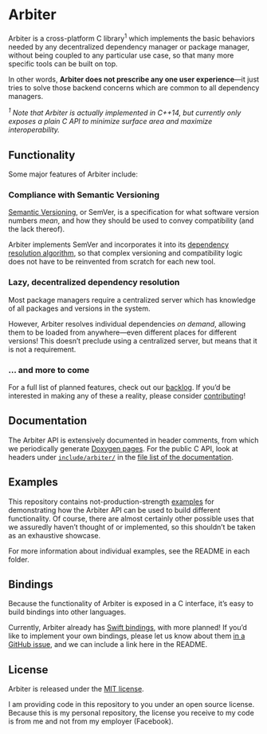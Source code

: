# Arbiter

Arbiter is a cross-platform C library<sup>1</sup> which implements the basic behaviors needed by any decentralized dependency manager or package manager, without being coupled to any particular use case, so that many more specific tools can be built on top.

In other words, **Arbiter does not prescribe any one user experience**—it just tries to solve those backend concerns which are common to all dependency managers.

_<sup>1</sup> Note that Arbiter is actually implemented in C++14, but currently only exposes a plain C API to minimize surface area and maximize interoperability._

## Functionality

Some major features of Arbiter include:

### Compliance with Semantic Versioning

[Semantic Versioning](http://semver.org), or SemVer, is a specification for what software version numbers _mean_, and how they should be used to convey compatibility (and the lack thereof).

Arbiter implements SemVer and incorporates it into its [dependency resolution algorithm](#lazy-decentralized-dependency-resolution), so that complex versioning and compatibility logic does not have to be reinvented from scratch for each new tool.

### Lazy, decentralized dependency resolution

Most package managers require a centralized server which has knowledge of all packages and versions in the system.

However, Arbiter resolves individual dependencies _on demand_, allowing them to be loaded from anywhere—even different places for different versions! This doesn’t preclude using a centralized server, but means that it is not a requirement.

### … and more to come

For a full list of planned features, check out our [backlog](https://github.com/jspahrsummers/Arbiter/issues?q=is%3Aopen+is%3Aissue+label%3Aenhancement+sort%3Acreated-desc). If you’d be interested in making any of these a reality, please consider [contributing](CONTRIBUTING.md)!

## Documentation

The Arbiter API is extensively documented in header comments, from which we periodically generate [Doxygen pages](http://jspahrsummers.com/Arbiter/). For the public C API, look at headers under [`include/arbiter/`](include/arbiter/) in the [file list of the documentation](http://jspahrsummers.com/Arbiter/files.html).

## Examples

This repository contains not-production-strength [examples](examples/) for demonstrating how the Arbiter API can be used to build different functionality. Of course, there are almost certainly other possible uses that we assuredly haven’t thought of or implemented, so this shouldn’t be taken as an exhaustive showcase.

For more information about individual examples, see the README in each folder.

## Bindings

Because the functionality of Arbiter is exposed in a C interface, it’s easy to build bindings into other languages.

Currently, Arbiter already has [Swift bindings](bindings/swift/), with more planned! If you’d like to implement your own bindings, please let us know about them [in a GitHub issue](https://github.com/jspahrsummers/Arbiter/issues/new), and we can include a link here in the README.

## License

Arbiter is released under the [MIT license](LICENSE.md).

I am providing code in this repository to you under an open source license. Because this is my personal repository, the license you receive to my code is from me and not from my employer (Facebook).
